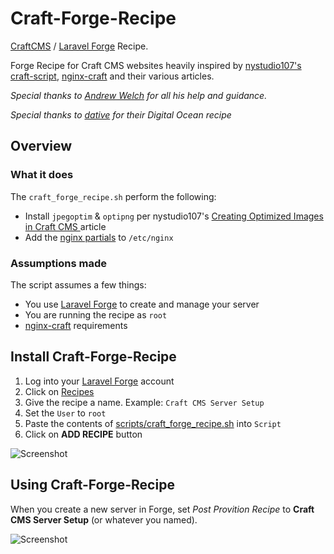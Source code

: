 # Craft-Forge-Recipe

[CraftCMS](https://craftcms.com) / [Laravel Forge](http://forge.laravel.com) Recipe.

Forge Recipe for Craft CMS websites heavily inspired by [nystudio107's](https://nystudio107.com) [craft-script](https://github.com/nystudio107/craft-scripts), [nginx-craft](https://github.com/nystudio107/nginx-craft) and their various articles.

*Special thanks to [Andrew Welch](https://github.com/khalwat) for all his help and guidance.*

*Special thanks to [dative](https://github.com/dative/craft-do-forge-recipe) for their Digital Ocean recipe*

## Overview

### What it does

The `craft_forge_recipe.sh` perform the following:

- Install `jpegoptim` & `optipng` per nystudio107's [Creating Optimized Images in Craft CMS ](https://nystudio107.com/blog/creating-optimized-images-in-craft-cms) article
- Add the [nginx partials](https://github.com/nystudio107/nginx-craft/tree/master/nginx-partials) to `/etc/nginx`

### Assumptions made

The script assumes a few things:

- You use [Laravel Forge](http://forge.laravel.com) to create and manage your server
- You are running the recipe as `root`
- [nginx-craft](https://github.com/nystudio107/nginx-craft#assumptions-made) requirements

## Install Craft-Forge-Recipe

1. Log into your [Laravel Forge](https://forge.laravel.com/auth/login) account
2. Click on [Recipes](https://forge.laravel.com/recipes)
3. Give the recipe a name. Example: `Craft CMS Server Setup`
4. Set the `User` to `root`
5. Paste the contents of [scripts/craft_forge_recipe.sh](https://github.com/engram-design/craft-forge-recipe/blob/master/scripts/craft_forge_recipe.sh) into `Script`
6. Click on **ADD RECIPE** button

![Screenshot](resources/img/forge-recipe-form.png)

## Using Craft-Forge-Recipe

When you create a new server in Forge, set *Post Provition Recipe* to **Craft CMS Server Setup** (or whatever you named).

![Screenshot](resources/img/forge-new-server.png)

